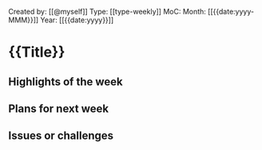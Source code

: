 Created by: [[@myself]]
Type: [[type-weekly]]
MoC: 
Month: [[{{date:yyyy-MMM}}]]
Year: [[{{date:yyyy}}]]
# {{Title}}

## Highlights of the week



## Plans for next week



## Issues or challenges